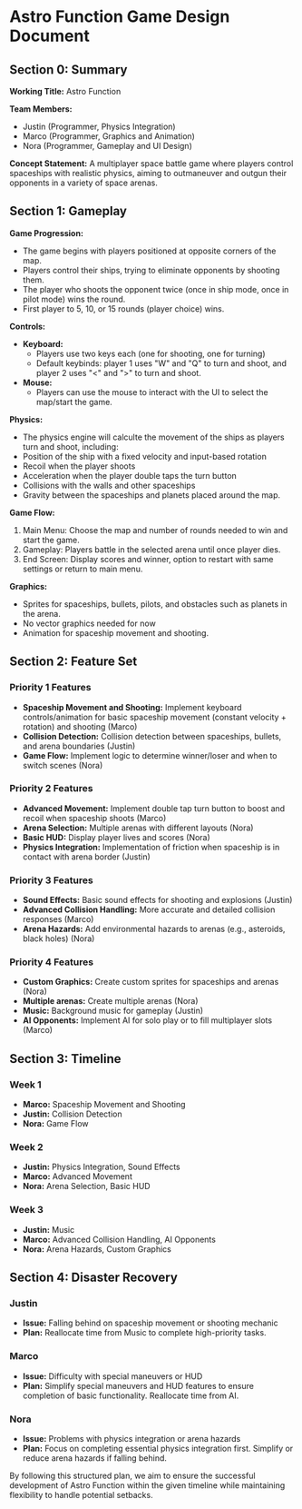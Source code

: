 # Astro Function Game Design Document

## Section 0: Summary

**Working Title:** Astro Function

**Team Members:**
- Justin (Programmer, Physics Integration)
- Marco (Programmer, Graphics and Animation)
- Nora (Programmer, Gameplay and UI Design)

**Concept Statement:** A multiplayer space battle game where players control spaceships with realistic physics, aiming to outmaneuver and outgun their opponents in a variety of space arenas.

## Section 1: Gameplay

**Game Progression:**
- The game begins with players positioned at opposite corners of the map.
- Players control their ships, trying to eliminate opponents by shooting them.
- The player who shoots the opponent twice (once in ship mode, once in pilot mode) wins the round.
- First player to 5, 10, or 15 rounds (player choice) wins.

**Controls:**
- **Keyboard:**
  - Players use two keys each (one for shooting, one for turning)
  - Default keybinds: player 1 uses "W" and "Q" to turn and shoot, and player 2 uses "<" and ">" to turn and shoot.
- **Mouse:** 
  - Players can use the mouse to interact with the UI to select the map/start the game.

**Physics:**
- The physics engine will calculte the movement of the ships as players turn and shoot, including:
- Position of the ship with a fixed velocity and input-based rotation
- Recoil when the player shoots
- Acceleration when the player double taps the turn button
- Collisions with the walls and other spaceships
- Gravity between the spaceships and planets placed around the map.

**Game Flow:**
1. Main Menu: Choose the map and number of rounds needed to win and start the game.
2. Gameplay: Players battle in the selected arena until once player dies.
3. End Screen: Display scores and winner, option to restart with same settings or return to main menu.

**Graphics:**
- Sprites for spaceships, bullets, pilots, and obstacles such as planets in the arena.
- No vector graphics needed for now
- Animation for spaceship movement and shooting.

## Section 2: Feature Set

### Priority 1 Features
- **Spaceship Movement and Shooting:** Implement keyboard controls/animation for basic spaceship movement (constant velocity + rotation) and shooting (Marco)
- **Collision Detection:** Collision detection between spaceships, bullets, and arena boundaries (Justin)
- **Game Flow:** Implement logic to determine winner/loser and when to switch scenes (Nora)

### Priority 2 Features
- **Advanced Movement:** Implement double tap turn button to boost and recoil when spaceship shoots (Marco)
- **Arena Selection:** Multiple arenas with different layouts (Nora)
- **Basic HUD:** Display player lives and scores (Nora)
- **Physics Integration:** Implementation of friction when spaceship is in contact with arena border (Justin)

### Priority 3 Features
- **Sound Effects:** Basic sound effects for shooting and explosions (Justin)
- **Advanced Collision Handling:** More accurate and detailed collision responses (Marco)
- **Arena Hazards:** Add environmental hazards to arenas (e.g., asteroids, black holes) (Nora)

### Priority 4 Features
- **Custom Graphics:** Create custom sprites for spaceships and arenas (Nora)
- **Multiple arenas:** Create multiple arenas (Nora)
- **Music:** Background music for gameplay (Justin)
- **AI Opponents:** Implement AI for solo play or to fill multiplayer slots (Marco)

## Section 3: Timeline

### Week 1
- **Marco:** Spaceship Movement and Shooting
- **Justin:** Collision Detection
- **Nora:** Game Flow

### Week 2
- **Justin:** Physics Integration, Sound Effects
- **Marco:** Advanced Movement
- **Nora:** Arena Selection, Basic HUD

### Week 3
- **Justin:** Music
- **Marco:** Advanced Collision Handling, AI Opponents
- **Nora:** Arena Hazards, Custom Graphics

## Section 4: Disaster Recovery

### Justin
- **Issue:** Falling behind on spaceship movement or shooting mechanic
- **Plan:** Reallocate time from Music to complete high-priority tasks.

### Marco
- **Issue:** Difficulty with special maneuvers or HUD
- **Plan:** Simplify special maneuvers and HUD features to ensure completion of basic functionality. Reallocate time from AI.

### Nora
- **Issue:** Problems with physics integration or arena hazards
- **Plan:** Focus on completing essential physics integration first. Simplify or reduce arena hazards if falling behind.

By following this structured plan, we aim to ensure the successful development of Astro Function within the given timeline while maintaining flexibility to handle potential setbacks.



